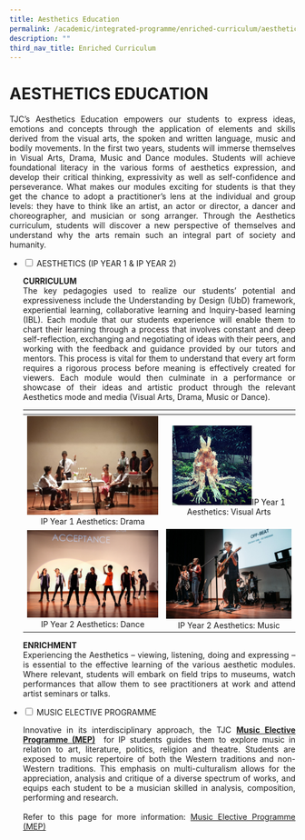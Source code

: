 ```yaml
---
title: Aesthetics Education
permalink: /academic/integrated-programme/enriched-curriculum/aesthetics-education/
description: ""
third_nav_title: Enriched Curriculum
---
```

# AESTHETICS EDUCATION

<p style="text-align: justify;">TJC’s Aesthetics Education empowers our students to express ideas, emotions and concepts through the application of elements and skills derived from the visual arts, the spoken and written language, music and bodily movements. In the first two years, students will immerse themselves in Visual Arts, Drama, Music and Dance modules. Students will achieve foundational literacy in the various forms of aesthetics expression, and develop their critical thinking, expressivity as well as self-confidence and perseverance. What makes our modules exciting for students is that they get the chance to adopt a practitioner’s lens at the individual and group levels: they have to think like an artist, an actor or director, a dancer and choreographer, and musician or song arranger. Through the Aesthetics curriculum, students will discover a new perspective of themselves and understand why the arts remain such an integral part of society and humanity.</p>

<ul class="jekyllcodex_accordion">
  <li>
    <input type="checkbox" id="accordion1">
    <label for="accordion1">AESTHETICS (IP YEAR 1 & IP YEAR 2)</label>
    <div>
			<p style="text-align: justify;"><b>CURRICULUM</b><br>The key pedagogies used to realize our students’ potential and expressiveness include the Understanding by Design (UbD) framework, experiential learning, collaborative learning and Inquiry-based learning (IBL). Each module that our students experience will enable them to chart their learning through a process that involves constant and deep self-reflection, exchanging and negotiating of ideas with their peers, and working with the feedback and guidance provided by our tutors and mentors. This process is vital for them to understand that every art form requires a rigorous process before meaning is effectively created for viewers. Each module would then culminate in a performance or showcase of their ideas and artistic product through the relevant Aesthetics mode and media (Visual Arts, Drama, Music or Dance).
</p>
<table>
<thead>
  <tr>
    <th></th>
    <th></th>
  </tr>
</thead>
<tbody>
  <tr>
    <td style="text-align: center;"><img src="/images/Academic/Enriched%20Curriculum/Aesthetics%20Education/IP1%20Aesthetics%20Drama%202.jpeg" style="width: 300px">IP Year 1 Aesthetics: Drama</td>
    <td style="text-align: center;"><img src="/images/Academic/Enriched%20Curriculum/Aesthetics%20Education/IP1%20Aesthetics%20Visual%20Arts%201.jpg" style="width: 140px">IP Year 1 Aesthetics: Visual Arts</td>
  </tr>
  <tr>
    <td style="text-align: center;"><img src="/images/Academic/Enriched%20Curriculum/Aesthetics%20Education/IP2%20Aesthetics%20Dance%201.jpg" style="width: 300px">IP Year 2 Aesthetics: Dance</td>
    <td style="text-align: center;"><img src="/images/Academic/Enriched%20Curriculum/Aesthetics%20Education/IP2%20Aesthetics%20Music%202.jpg" style="width: 275px">IP Year 2 Aesthetics: Music</td>
  </tr>
</tbody>
</table>
			<p style="text-align: justify;"><b>ENRICHMENT</b><br>Experiencing the Aesthetics – viewing, listening, doing and expressing – is essential to the effective learning of the various aesthetic modules. Where relevant, students will embark on field trips to museums, watch performances that allow them to see practitioners at work and attend artist seminars or talks.</p>
    </div>
	</li> 
  <li>
    <input type="checkbox" id="accordion2">
    <label for="accordion2">MUSIC ELECTIVE PROGRAMME</label>
    <div>
			<p style="text-align: justify;">Innovative in its interdisciplinary approach, the TJC <a href="/academic/special-programmes/music-elective-programme"><b>Music Elective Programme (MEP)</b></a>  for IP students guides them to explore music in relation to art, literature, politics, religion and theatre. Students are exposed to music repertoire of both the Western traditions and non-Western traditions. This emphasis on multi-culturalism allows for the appreciation, analysis and critique of a diverse spectrum of works, and equips each student to be a musician skilled in analysis, composition, performing and research. <br><br>Refer to this page for more information: <a href="/academic/special-programmes/music-elective-programme">Music Elective Programme (MEP)</a></p>
    </div>
	</li> 
	</ul>